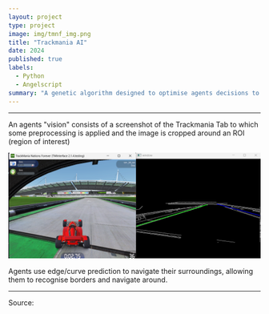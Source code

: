 ```yaml
---
layout: project
type: project
image: img/tmnf_img.png
title: "Trackmania AI"
date: 2024
published: true
labels:
  - Python
  - Angelscript
summary: "A genetic algorithm designed to optimise agents decisions to realtime data retrived from Trackmania nations forever"
---
```


<hr>
<p>An agents "vision" consists of a screenshot of the Trackmania Tab to which some preprocessing is applied and the image is cropped around an ROI (region of interest) </p>
<img class="img-fluid" src="../img/tmai_edge.png">
<p>Agents use edge/curve prediction to navigate their surroundings, allowing them to recognise borders and navigate around.</p>
<hr>

Source: <a href="https://github.com/jogarces/ics-313-text-game"><i class="large github icon "></i></a>
 
